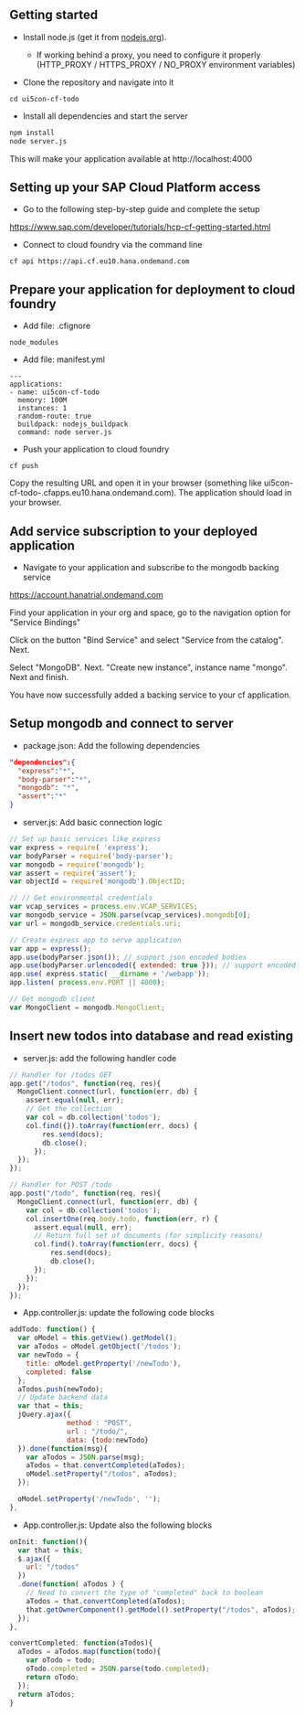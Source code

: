 ## Getting started

* Install node.js (get it from [nodejs.org](http://nodejs.org/)).
  * If working behind a proxy, you need to configure it properly (HTTP_PROXY / HTTPS_PROXY / NO_PROXY environment variables)

* Clone the repository and navigate into it
```
cd ui5con-cf-todo
```

* Install all dependencies and start the server
```sh
npm install
node server.js
```
This will make your application available at http://localhost:4000

## Setting up your SAP Cloud Platform access

* Go to the following step-by-step guide and complete the setup

https://www.sap.com/developer/tutorials/hcp-cf-getting-started.html


* Connect to cloud foundry via the command line
```
cf api https://api.cf.eu10.hana.ondemand.com
```

## Prepare your application for deployment to cloud foundry

* Add file: .cfignore
```
node_modules
```

* Add file: manifest.yml
```
---
applications:
- name: ui5con-cf-todo
  memory: 100M
  instances: 1
  random-route: true
  buildpack: nodejs_buildpack
  command: node server.js
```

* Push your application to cloud foundry
```
cf push
```

Copy the resulting URL and open it in your browser (something like ui5con-cf-todo-<somestring>.cfapps.eu10.hana.ondemand.com). The application should load in your browser.

## Add service subscription to your deployed application

* Navigate to your application and subscribe to the mongodb backing service

https://account.hanatrial.ondemand.com

Find your application in your org and space, go to the navigation option for "Service Bindings"

Click on the button "Bind Service" and select "Service from the catalog". Next.

Select "MongoDB". Next. "Create new instance", instance name "mongo". Next and finish.

You have now successfully added a backing service to your cf application.

## Setup mongodb and connect to server

* package.json: Add the following dependencies
``` json
"dependencies":{
  "express":"*",
  "body-parser":"*",
  "mongodb": "*",
  "assert":"*"
}
```

* server.js: Add basic connection logic

``` javascript
// Set up basic services like express
var express = require( 'express');
var bodyParser = require('body-parser');
var mongodb = require('mongodb');
var assert = require('assert');
var objectId = require('mongodb').ObjectID;

// // Get environmental credentials
var vcap_services = process.env.VCAP_SERVICES;
var mongodb_service = JSON.parse(vcap_services).mongodb[0];
var url = mongodb_service.credentials.uri;

// Create express app to serve application
var app = express();
app.use(bodyParser.json()); // support json encoded bodies
app.use(bodyParser.urlencoded({ extended: true })); // support encoded bodies
app.use( express.static( __dirname + '/webapp'));
app.listen( process.env.PORT || 4000);

// Get mongodb client
var MongoClient = mongodb.MongoClient;
```

## Insert new todos into database and read existing

* server.js: add the following handler code

``` javascript
// Handler for /todos GET
app.get("/todos", function(req, res){
  MongoClient.connect(url, function(err, db) {
    assert.equal(null, err);
    // Get the collection
    var col = db.collection('todos');
    col.find({}).toArray(function(err, docs) {
        res.send(docs);
        db.close();
      });
  });
});

// Handler for POST /todo
app.post("/todo", function(req, res){
  MongoClient.connect(url, function(err, db) {
    var col = db.collection('todos');
    col.insertOne(req.body.todo, function(err, r) {
      assert.equal(null, err);
      // Return full set of documents (for simplicity reasons)
      col.find().toArray(function(err, docs) {
          res.send(docs);
          db.close();
      });
    });
  });
});
```

* App.controller.js: update the following code blocks

``` javascript
addTodo: function() {
  var oModel = this.getView().getModel();
  var aTodos = oModel.getObject('/todos');
  var newTodo = {
    title: oModel.getProperty('/newTodo'),
    completed: false
  };
  aTodos.push(newTodo);
  // Update backend data
  var that = this;
  jQuery.ajax({
              method : "POST",
              url : "/todo/",
              data: {todo:newTodo}
  }).done(function(msg){
    var aTodos = JSON.parse(msg);
    aTodos = that.convertCompleted(aTodos);
    oModel.setProperty("/todos", aTodos);
  });

  oModel.setProperty('/newTodo', '');
},
```

* App.controller.js: Update also the following blocks

``` javascript
onInit: function(){
  var that = this;
  $.ajax({
    url: "/todos"
  })
  .done(function( aTodos ) {
    // Need to convert the type of "completed" back to boolean
    aTodos = that.convertCompleted(aTodos);
    that.getOwnerComponent().getModel().setProperty("/todos", aTodos);
  });
},

convertCompleted: function(aTodos){
  aTodos = aTodos.map(function(todo){
    var oTodo = todo;
    oTodo.completed = JSON.parse(todo.completed);
    return oTodo;
  });
  return aTodos;
}
```
